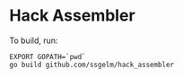 # Hack Assembler

To build, run:

```
EXPORT GOPATH=`pwd`
go build github.com/ssgelm/hack_assembler
```
